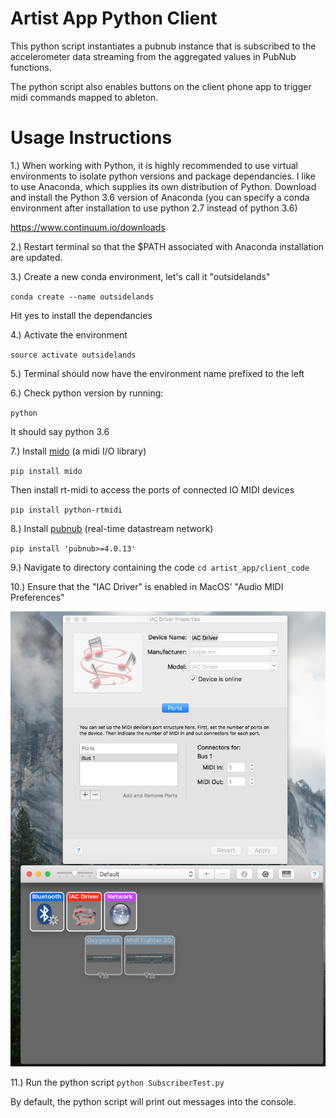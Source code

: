 # Artist App Python Client
This python script instantiates a pubnub instance that is subscribed to the accelerometer data streaming from the aggregated values in PubNub functions.

The python script also enables buttons on the client phone app to trigger midi commands mapped to ableton.

# Usage Instructions

1.) When working with Python, it is highly recommended to use virtual environments to isolate python versions and package dependancies. I like to use Anaconda, which supplies its own distribution of Python. Download and install the Python 3.6 version of Anaconda (you can specify a conda environment after installation to use python 2.7 instead of python 3.6)

https://www.continuum.io/downloads

2.) Restart terminal so that the $PATH associated with Anaconda installation are updated.

3.) Create a new conda environment, let's call it "outsidelands"

`conda create --name outsidelands`

Hit yes to install the dependancies

4.) Activate the environment
  
`source activate outsidelands`

5.) Terminal should now have the environment name prefixed to the left

6.) Check python version by running:

`python`

It should say python 3.6

7.) Install [mido](https://mido.readthedocs.io/en/latest/) (a midi I/O library)

`pip install mido`

Then install rt-midi to access the ports of connected IO MIDI devices

`pip install python-rtmidi`

8.) Install [pubnub](https://www.pubnub.com/docs/python/pubnub-python-sdk) (real-time datastream network)

`pip install 'pubnub>=4.0.13'`

9.) Navigate to directory containing the code
`cd artist_app/client_code`

10.) Ensure that the "IAC Driver" is enabled in MacOS' "Audio MIDI Preferences"

![alt text](./IACDriver.png)

11.) Run the python script
`python SubscriberTest.py`

By default, the python script will print out messages into the console.
